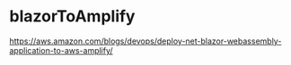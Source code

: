 # blazorToAmplify

https://aws.amazon.com/blogs/devops/deploy-net-blazor-webassembly-application-to-aws-amplify/
